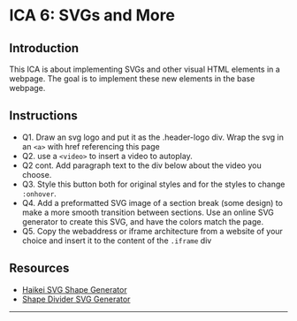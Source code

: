 # ICA 6: SVGs and More
## Introduction
This ICA is about implementing SVGs and other visual HTML elements in a webpage. The goal is to implement these new elements in the base webpage.

## Instructions
 - Q1. Draw an svg logo and put it as the .header-logo div. Wrap the svg in an `<a>` with href referencing this page 
 - Q2. use a `<video>` to insert a video to autoplay. 
 - Q2 cont. Add paragraph text to the div below about the video you choose. 
 - Q3. Style this button both for original styles and for the styles to change `:onhover`. 
 - Q4. Add a preformatted SVG image of a section break (some design) to make a more smooth transition between sections. Use an online SVG generator to create this SVG, and have the colors match the page.
 - Q5. Copy the webaddress or iframe architecture from a website of your choice and insert it to the content of the `.iframe` div

## Resources
 - [Haikei SVG Shape Generator](https://haikei.app/)
 - [Shape Divider SVG Generator](https://www.shapedivider.app/)

---
## 

